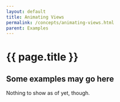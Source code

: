 ```yaml
---
layout: default
title: Animating Views
permalink: /concepts/animating-views.html
parent: Examples
---
```


# {{ page.title }}

## Some examples may go here

Nothing to show as of yet, though.
